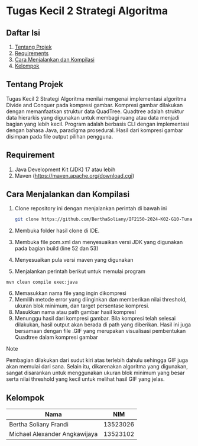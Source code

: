 # Tugas Kecil 2 Strategi Algoritma
## Daftar Isi
1. [Tentang Projek](#tentang-projek)
2. [Requirements](#requirement)
3. [Cara Menjalankan dan Kompilasi](#cara-menjalankan-dan-kompilasi)
4. [Kelompok](#kelompok)


## Tentang Projek
Tugas Kecil 2 Strategi Algoritma menilai mengenai implementasi algoritma Divide and Conquer pada kompresi gambar. Kompresi gambar dilakukan dengan memanfaatkan struktur data QuadTree. Quadtree adalah struktur data hierarkis yang digunakan untuk membagi ruang atau data menjadi bagian yang lebih kecil. Program adalah berbasis CLI dengan implementasi dengan bahasa Java, paradigma prosedural. Hasil dari kompresi gambar disimpan pada file output pilihan pengguna.

## Requirement
1. Java Development Kit (JDK) 17 atau lebih
2. Maven (https://maven.apache.org/download.cgi)

## Cara Menjalankan dan Kompilasi
1. Clone repository ini dengan menjalankan perintah di bawah ini
   ```sh
   git clone https://github.com/BerthaSoliany/IF2150-2024-K02-G10-Tunaz.git

2. Membuka folder hasil clone di IDE.

3. Membuka file pom.xml dan menyesuaikan versi JDK yang digunakan pada bagian build (line 52 dan 53)
4. Menyesuaikan pula versi maven yang digunakan
5. Menjalankan perintah berikut untuk memulai program
  ```
  mvn clean compile exec:java
  ```
6. Memasukkan nama file yang ingin dikompresi
7. Memilih metode error yang diinginkan dan memberikan nilai threshold, ukuran blok minimum, dan target persentase kompresi.
8. Masukkan nama atau path gambar hasil kompresl
9. Menunggu hasil dari kompresi gambar. Bila kompresi telah selesai dilakukan, hasil output akan berada di path yang diberikan. Hasil ini juga bersamaan dengan file .GIF yang merupakan visualisasi pembentukan Quadtree dalam kompresi gambar
> [!Note]
> Pembagian dilakukan dari sudut kiri atas terlebih dahulu sehingga GIF juga akan memulai dari sana. Selain itu, dikarenakan algoritma yang digunakan, sangat disarankan untuk menggunakan ukuran blok minimum yang besar serta nilai threshold yang kecil untuk melihat hasil GIF yang jelas.


## Kelompok
| Nama | NIM |
|-----|------|
| Bertha Soliany Frandi | 13523026 |
| Michael Alexander Angkawijaya | 13523102 |

